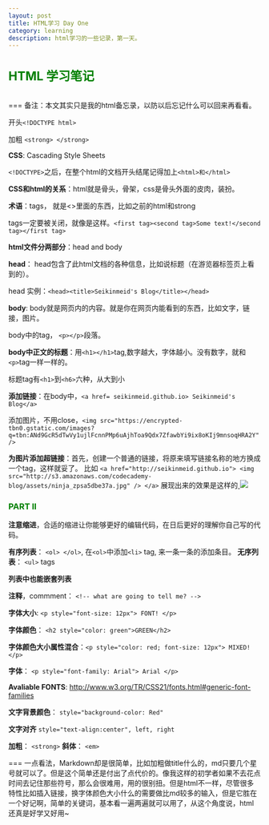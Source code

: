 ```yaml
---
layout: post
title: HTML学习 Day One
category: learning
description: html学习的一些记录，第一天。
---
```


<h4 style="color:green;font-size: 24px">HTML 学习笔记</h4>

===
备注：本文其实只是我的html备忘录，以防以后忘记什么可以回来再看看。

开头`<!DOCTYPE html>`

加粗 `<strong> </strong>`

**CSS**: Cascading Style Sheets

`<!DOCTYPE>`之后，在整个html的文档开头结尾记得加上`<html>和</html>`

**CSS和html的关系**：html就是骨头，骨架，css是骨头外面的皮肉，装扮。

**术语**：tags， 就是<>里面的东西，比如之前的html和strong

tags一定要被关闭，就像是这样。`<first tag><second tag>Some text!</second tag></first tag>`

**html文件分两部分**：head and body

**head**： head包含了此html文档的各种信息，比如说标题（在游览器标签页上看到的）。

head 实例：`<head><title>Seikinmeid's Blog</title></head>`

**body**: body就是网页内的内容。就是你在网页内能看到的东西，比如文字，链接，图片。

body中的tag， `<p></p>`段落。

**body中正文的标题**：用`<h1></h1>`tag,数字越大，字体越小。没有数字，就和`<p>`tag一样一样的。

标题tag有`<h1>`到`<h6>`六种，从大到小

**添加链接**：在body中，`<a href= seikinmeid.github.io> Seikinmeid's Blog</a>`

添加图片，不用close，`<img src="https://encrypted-tbn0.gstatic.com/images?q=tbn:ANd9GcR5dTwVy1ujlFcnnPMp6uAjhToa9Qdx7ZfawbYi9ix8oKIj9mnsoqHRA2Y"/>`

**为图片添加超链接**：首先，创建一个普通的链接，将原来填写链接名称的地方换成一个<img>tag，这样就妥了。
比如
        `<a href="http://seikinmeid.github.io">
        <img src="http://s3.amazonaws.com/codecademy-blog/assets/ninja_zpsa5dbe37a.jpg" />
        </a>`
展现出来的效果是这样的<a href="http://seikinmeid.github.io">
        <img src="http://s3.amazonaws.com/codecademy-blog/assets/ninja_zpsa5dbe37a.jpg" />
        </a>

<h3 style="color: Green">PART II</h3>

**注意缩进**，合适的缩进让你能够更好的编辑代码，在日后更好的理解你自己写的代码。

**有序列表**： `<ol> </ol>`, 在`<ol>`中添加`<li>` tag, 来一条一条的添加条目。
**无序列表**： `<ul>` tags

**列表中也能嵌套列表**

**注释**，commment： `<!-- what are going to tell me? -->`

**字体大小**: `<p style="font-size: 12px"> FONT! </p>`

**字体颜色**： `<h2 style="color: green">GREEN</h2>`

**字体颜色大小属性混合**：`<p style="color: red; font-size: 12px"> MIXED! </p>`

**字体**： `<p style="font-family: Arial"> Arial </p>`

**Avaliable FONTS**: http://www.w3.org/TR/CSS21/fonts.html#generic-font-families

**文字背景颜色**： `style="background-color: Red"`

**文字对齐** `style="text-align:center", left, right`

**加粗**： `<strong>`
**斜体**： `<em>`

===
一点看法，Markdown却是很简单，比如加粗做title什么的，md只要几个星号就可以了。但是这个简单还是付出了点代价的。像我这样的初学者如果不去花点时间去记住那些符号，那么会很难用，用的很别扭。但是html不一样，尽管很多特性比如插入链接，换字体颜色大小什么的需要做比md较多的输入，但是它胜在一个好记啊，简单的关键词，基本看一遍两遍就可以用了，从这个角度说，html还真是好学又好用~
